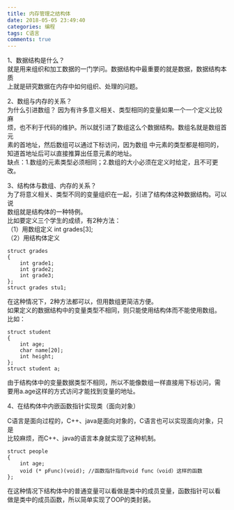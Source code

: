 ```yaml
---
title: 内存管理之结构体
date: 2018-05-05 23:49:40
categories: 编程
tags: C语言
comments: true 
---
```


1、数据结构是什么？  
就是用来组织和加工数据的一门学问。数据结构中最重要的就是数据，数据结构本质  
上就是研究数据在内存中如何组织、处理的问题。

2、数组与内存的关系？  
为什么引进数组？ 因为有许多意义相关、类型相同的变量如果一个一个定义比较麻  
烦，也不利于代码的维护。所以就引进了数组这么个数据结构。数组名就是数组首元  
素的首地址，然后数组可以通过下标访问，因为数组 中元素的类型都是相同的，  
知道首地址后可以直接推算出任意元素的地址。  
缺点：1.数组的元素类型必须相同；2.数组的大小必须在定义时给定，且不可更改。

3、结构体与数组、内存的关系？  
为了将意义相关、类型不同的变量组织在一起，引进了结构体这种数据结构。可以说  
数组就是结构体的一种特例。  
比如要定义三个学生的成绩，有2种方法：  
（1）用数组定义 int grades[3];  
（2）用结构体定义

    struct grades
    {
        int grade1;
        int grade2;
        int grade3;
    };
    struct grades stu1;
    

在这种情况下，2种方法都可以，但用数组更简洁方便。  
如果定义的数据结构中的变量类型不相同，则只能使用结构体而不能使用数组。  
比如：

    struct student
    {
        int age;
        char name[20];
        int height;
    };
    struct student a;
    

由于结构体中的变量数据类型不相同，所以不能像数组一样直接用下标访问，需  
要用a.age这样的方式访问才能找到变量的地址。

4、在结构体中内嵌函数指针实现类（面向对象）

C语言是面向过程的，C++、java是面向对象的，C语言也可以实现面向对象，只是  
比较麻烦，而C++、java的语言本身就实现了这种机制。

    struct people
    {
        int age;
        void (* pFunc)(void); //函数指针指向void func（void）这样的函数
    };
    

在这种情况下结构体中的普通变量可以看做是类中的成员变量，函数指针可以看  
做是类中的成员函数，所以简单实现了OOP的类封装。
